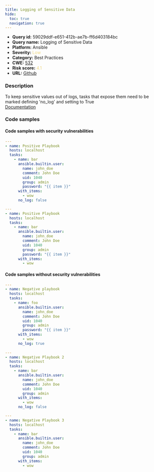 ```yaml
---
title: Logging of Sensitive Data
hide:
  toc: true
  navigation: true
---
```


<style>
  .highlight .hll {
    background-color: #ff171742;
  }
  .md-content {
    max-width: 1100px;
    margin: 0 auto;
  }
</style>

-   **Query id:** 59029ddf-e651-412b-ae7b-ff6d403184bc
-   **Query name:** Logging of Sensitive Data
-   **Platform:** Ansible
-   **Severity:** <span style="color:#edd57e">Low</span>
-   **Category:** Best Practices
-   **CWE:** <a href="https://cwe.mitre.org/data/definitions/532.html" onclick="newWindowOpenerSafe(event, 'https://cwe.mitre.org/data/definitions/532.html')">532</a>
-   **Risk score:** <span style="color:#edd57e">4.1</span>
-   **URL:** [Github](https://github.com/Checkmarx/kics/tree/master/assets/queries/ansible/general/logging_of_sensitive_data)

### Description
To keep sensitive values out of logs, tasks that expose them need to be marked defining 'no_log' and setting to True<br>
[Documentation](https://ansible.readthedocs.io/projects/lint/rules/no-log-password/)

### Code samples
#### Code samples with security vulnerabilities
```yaml title="Positive test num. 1 - yaml file" hl_lines="14"
---
- name: Positive Playbook
  hosts: localhost
  tasks:
    - name: bar
      ansible.builtin.user:
        name: john_doe
        comment: John Doe
        uid: 1040
        group: admin
        password: "{{ item }}"
      with_items:
        - wow
      no_log: false
```
```yaml title="Positive test num. 2 - yaml file" hl_lines="5"
---
- name: Positive Playbook
  hosts: localhost
  tasks:
    - name: bar
      ansible.builtin.user:
        name: john_doe
        comment: John Doe
        uid: 1040
        group: admin
        password: "{{ item }}"
      with_items:
        - wow
```


#### Code samples without security vulnerabilities
```yaml title="Negative test num. 1 - yaml file"
---
- name: Negative playbook
  hosts: localhost
  tasks:
    - name: foo
      ansible.builtin.user:
        name: john_doe
        comment: John Doe
        uid: 1040
        group: admin
        password: "{{ item }}"
      with_items:
        - wow
      no_log: true
  
---
- name: Negative Playbook 2
  hosts: localhost
  tasks:
    - name: bar
      ansible.builtin.user:
        name: john_doe
        comment: John Doe
        uid: 1040
        group: admin
      with_items:
        - wow
      no_log: false

---
- name: Negative Playbook 3
  hosts: localhost
  tasks:
    - name: bar
      ansible.builtin.user:
        name: john_doe
        comment: John Doe
        uid: 1040
        group: admin
      with_items:
        - wow
```

